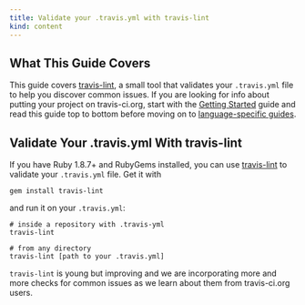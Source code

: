 ```yaml
---
title: Validate your .travis.yml with travis-lint
kind: content
---
```


## What This Guide Covers

This guide covers [travis-lint](https://github.com/travis-ci/travis-lint), a small tool that validates your `.travis.yml` file to help you discover common issues.
If you are looking for info about putting your project on travis-ci.org, start with the [Getting Started](/docs/user/getting-started/) guide and read this guide
top to bottom before moving on to [language-specific guides](/docs).


## Validate Your .travis.yml With travis-lint

If you have Ruby 1.8.7+ and RubyGems installed, you can use [travis-lint](http://github.com/travis-ci/travis-lint) to validate your `.travis.yml` file.
Get it with

    gem install travis-lint

and run it on your `.travis.yml`:

    # inside a repository with .travis-yml
    travis-lint
    
    # from any directory
    travis-lint [path to your .travis.yml]

`travis-lint` is young but improving and we are incorporating more and more checks for common issues as
we learn about them from travis-ci.org users.
